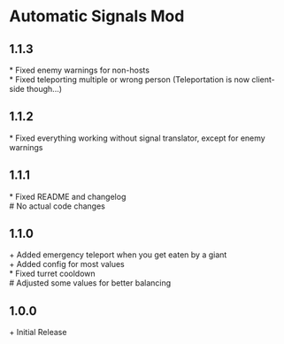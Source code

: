 # Automatic Signals Mod

## 1.1.3<br>
\* Fixed enemy warnings for non-hosts<br>
\* Fixed teleporting multiple or wrong person (Teleportation is now client-side though...)<br>

## 1.1.2<br>
\* Fixed everything working without signal translator, except for enemy warnings<br>

## 1.1.1<br>
\* Fixed README and changelog<br>
\# No actual code changes<br>

## 1.1.0<br>
\+ Added emergency teleport when you get eaten by a giant<br>
\+ Added config for most values<br>
\* Fixed turret cooldown<br>
\# Adjusted some values for better balancing<br>

## 1.0.0<br>
\+ Initial Release<br>

